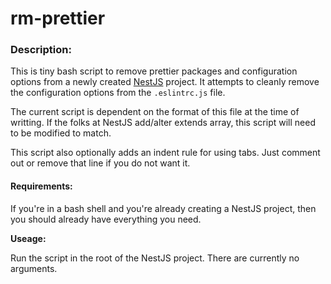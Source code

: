 # rm-prettier
### Description:
This is tiny bash script to remove prettier packages and configuration options from a newly created [NestJS](https://nestjs.com/) project.  It attempts to cleanly remove the configuration options from the `.eslintrc.js` file.  

The current script is dependent on the format of this file at the time of writting.  If the folks at NestJS add/alter extends array, this script will need to be modified to match.

This script also optionally adds an indent rule for using tabs.  Just comment out or remove that line if you do not want it.

#### Requirements:
If you're in a bash shell and you're already creating a NestJS project, then you should already have everything you need.

**Useage:**

Run the script in the root of the NestJS project.  There are currently no arguments.
